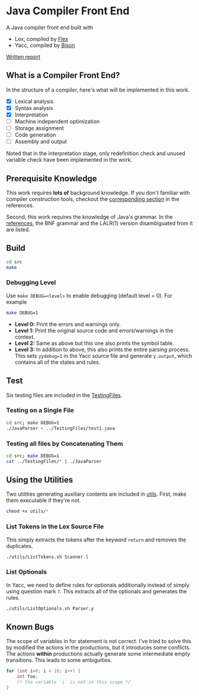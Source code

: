 # Java Compiler Front End
A Java compiler front end built with 

- Lex, compiled by [Flex](https://ftp.gnu.org/old-gnu/Manuals/flex-2.5.4/html_mono/flex.html)
- Yacc, compiled by [Bison](https://www.gnu.org/software/bison/)

[Written report](docs)

## What is a Compiler Front End?

In the structure of a compiler, here's what will be implemented in this work.

- [x] Lexical analysis
- [x] Syntax analysis
- [x] Interpretation
- [ ] Machine independent optimization
- [ ] Storage assignment
- [ ] Code generation
- [ ] Assembly and output

Noted that in the interpretation stage, only redefinition check and unused variable check have been implemented in the work.

## Prerequisite Knowledge

This work requires **lots of** background knowledge. If you don't familiar with compiler construction tools, checkout the [corresponding section](References#compiler-construction-tools) in the references.

Second, this work requires the knowledge of Java's grammar. In the [references](References#the-java-programming-language), the BNF grammar and the LALR(1) version disambiguated from it are listed.

## Build

```sh
cd src
make
```

### Debugging Level

Use `make DEBUG=<level>` to enable debugging (default level = 0). For example

```sh
make DEBUG=1
```

- **Level 0:** Print the errors and warnings only.
- **Level 1:** Print the original source code and errors/warnings in the context.
- **Level 2:** Same as above but this one also prints the symbol table.
- **Level 3:** In addition to above, this also prints the entire parsing process. This sets `yydebug=1` in the Yacc source file and generate `y.output`, which contains all of the states and rules.

## Test

Six testing files are included in the [TestingFiles](TestingFiles).

### Testing on a Single File

```sh
cd src; make DEBUG=1
./JavaParser < ../TestingFiles/test1.java
```

### Testing all files by Concatenating Them

```sh
cd src; make DEBUG=1
cat ../TestingFiles/* | ./JavaParser
```

## Using the Utilities

Two utilities generating auxiliary contents are included in [utils](src/utils). First, make them executable if they're not.

```sh
chmod +x utils/*
```
### List Tokens in the Lex Source File
This simply extracts the tokens after the keyword `return` and removes the duplicates.

```sh
./utils/ListTokens.sh Scanner.l
```

### List Optionals

In Yacc, we need to define rules for optionals additionally instead of simply using question mark `?`. This extracts all of the optionals and generates the rules.

```sh
./utils/ListOptionals.sh Parser.y
```

## Known Bugs
The scope of variables in for statement is not correct. I've tried to solve this by modified the actions in the productions, but it introduces some conflicts. The actions **within** productions actually generate some intermediate empty transitions. This leads to some ambiguities.

```java
for (int i=0; i < 10; i++) {
    int foo;
    /* the variable `i` is not in this scope */
}
```

